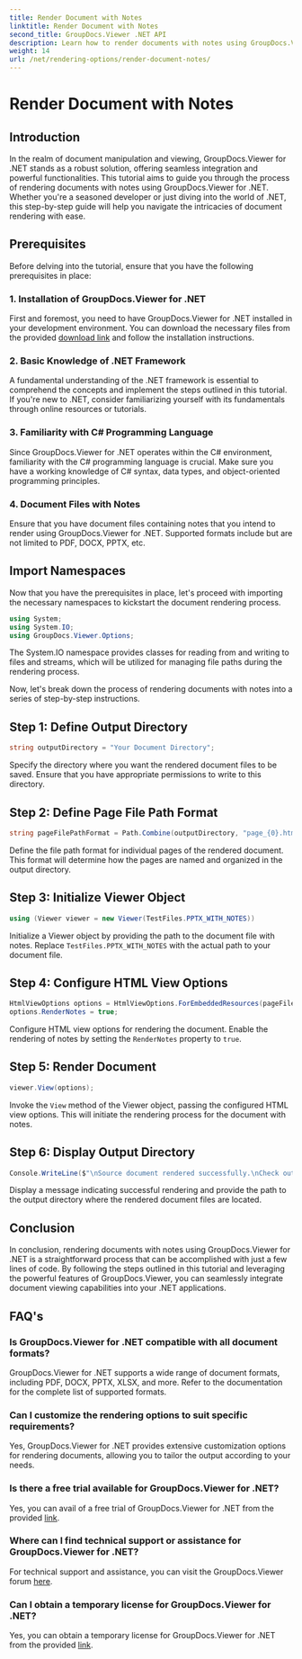 ```yaml
---
title: Render Document with Notes
linktitle: Render Document with Notes
second_title: GroupDocs.Viewer .NET API
description: Learn how to render documents with notes using GroupDocs.Viewer for .NET. Step-by-step tutorial for seamless integration into your .NET applications.
weight: 14
url: /net/rendering-options/render-document-notes/
---
```


# Render Document with Notes

## Introduction
In the realm of document manipulation and viewing, GroupDocs.Viewer for .NET stands as a robust solution, offering seamless integration and powerful functionalities. This tutorial aims to guide you through the process of rendering documents with notes using GroupDocs.Viewer for .NET. Whether you're a seasoned developer or just diving into the world of .NET, this step-by-step guide will help you navigate the intricacies of document rendering with ease.
## Prerequisites
Before delving into the tutorial, ensure that you have the following prerequisites in place:
### 1. Installation of GroupDocs.Viewer for .NET
First and foremost, you need to have GroupDocs.Viewer for .NET installed in your development environment. You can download the necessary files from the provided [download link](https://releases.groupdocs.com/viewer/net/) and follow the installation instructions.
### 2. Basic Knowledge of .NET Framework
A fundamental understanding of the .NET framework is essential to comprehend the concepts and implement the steps outlined in this tutorial. If you're new to .NET, consider familiarizing yourself with its fundamentals through online resources or tutorials.
### 3. Familiarity with C# Programming Language
Since GroupDocs.Viewer for .NET operates within the C# environment, familiarity with the C# programming language is crucial. Make sure you have a working knowledge of C# syntax, data types, and object-oriented programming principles.
### 4. Document Files with Notes
Ensure that you have document files containing notes that you intend to render using GroupDocs.Viewer for .NET. Supported formats include but are not limited to PDF, DOCX, PPTX, etc.

## Import Namespaces
Now that you have the prerequisites in place, let's proceed with importing the necessary namespaces to kickstart the document rendering process.

```csharp
using System;
using System.IO;
using GroupDocs.Viewer.Options;
```
The System.IO namespace provides classes for reading from and writing to files and streams, which will be utilized for managing file paths during the rendering process.

Now, let's break down the process of rendering documents with notes into a series of step-by-step instructions.
## Step 1: Define Output Directory
```csharp
string outputDirectory = "Your Document Directory";
```
Specify the directory where you want the rendered document files to be saved. Ensure that you have appropriate permissions to write to this directory.
## Step 2: Define Page File Path Format
```csharp
string pageFilePathFormat = Path.Combine(outputDirectory, "page_{0}.html");
```
Define the file path format for individual pages of the rendered document. This format will determine how the pages are named and organized in the output directory.
## Step 3: Initialize Viewer Object
```csharp
using (Viewer viewer = new Viewer(TestFiles.PPTX_WITH_NOTES))
```
Initialize a Viewer object by providing the path to the document file with notes. Replace `TestFiles.PPTX_WITH_NOTES` with the actual path to your document file.
## Step 4: Configure HTML View Options
```csharp
HtmlViewOptions options = HtmlViewOptions.ForEmbeddedResources(pageFilePathFormat);
options.RenderNotes = true;
```
Configure HTML view options for rendering the document. Enable the rendering of notes by setting the `RenderNotes` property to `true`.
## Step 5: Render Document
```csharp
viewer.View(options);
```
Invoke the `View` method of the Viewer object, passing the configured HTML view options. This will initiate the rendering process for the document with notes.
## Step 6: Display Output Directory
```csharp
Console.WriteLine($"\nSource document rendered successfully.\nCheck output in {outputDirectory}.");
```
Display a message indicating successful rendering and provide the path to the output directory where the rendered document files are located.

## Conclusion
In conclusion, rendering documents with notes using GroupDocs.Viewer for .NET is a straightforward process that can be accomplished with just a few lines of code. By following the steps outlined in this tutorial and leveraging the powerful features of GroupDocs.Viewer, you can seamlessly integrate document viewing capabilities into your .NET applications.
## FAQ's
### Is GroupDocs.Viewer for .NET compatible with all document formats?
GroupDocs.Viewer for .NET supports a wide range of document formats, including PDF, DOCX, PPTX, XLSX, and more. Refer to the documentation for the complete list of supported formats.
### Can I customize the rendering options to suit specific requirements?
Yes, GroupDocs.Viewer for .NET provides extensive customization options for rendering documents, allowing you to tailor the output according to your needs.
### Is there a free trial available for GroupDocs.Viewer for .NET?
Yes, you can avail of a free trial of GroupDocs.Viewer for .NET from the provided [link](https://releases.groupdocs.com/).
### Where can I find technical support or assistance for GroupDocs.Viewer for .NET?
For technical support and assistance, you can visit the GroupDocs.Viewer forum [here](https://forum.groupdocs.com/c/viewer/9).
### Can I obtain a temporary license for GroupDocs.Viewer for .NET?
Yes, you can obtain a temporary license for GroupDocs.Viewer for .NET from the provided [link](https://purchase.groupdocs.com/temporary-license/).
